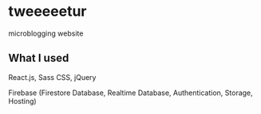 # tweeeeetur
microblogging website

## What I used

React.js,
Sass CSS,
jQuery

Firebase (Firestore Database, Realtime Database, Authentication, Storage, Hosting)
